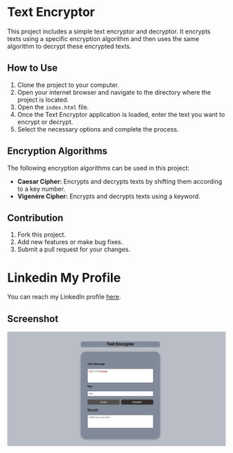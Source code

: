 # Text Encryptor

This project includes a simple text encryptor and decryptor. It encrypts texts using a specific encryption algorithm and then uses the same algorithm to decrypt these encrypted texts.

## How to Use

1. Clone the project to your computer.
2. Open your internet browser and navigate to the directory where the project is located.
3. Open the `index.html` file.
4. Once the Text Encryptor application is loaded, enter the text you want to encrypt or decrypt.
5. Select the necessary options and complete the process.

## Encryption Algorithms

The following encryption algorithms can be used in this project:

- **Caesar Cipher:** Encrypts and decrypts texts by shifting them according to a key number.
- **Vigenère Cipher:** Encrypts and decrypts texts using a keyword.

## Contribution

1. Fork this project.
2. Add new features or make bug fixes.
3. Submit a pull request for your changes.

# Linkedin My Profile

You can reach my LinkedIn profile [here](https://www.linkedin.com/in/enesseri).

## Screenshot

![screenshot](screenshot.png)